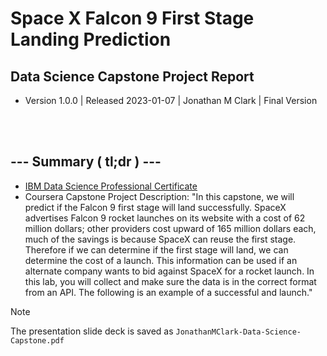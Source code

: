 # Space X Falcon 9 First Stage Landing Prediction

## Data Science Capstone Project Report
- Version 1.0.0 | Released 2023-01-07 | Jonathan M Clark | Final Version

<br><br>
## --- Summary ( tl;dr ) ---
- [IBM Data Science Professional Certificate](https://www.coursera.org/professional-certificates/ibm-data-science)
- Coursera Capstone Project Description: "In this capstone, we will predict if the Falcon 9 first stage will land successfully. SpaceX advertises Falcon 9 rocket launches on its website with a cost of 62 million dollars; other providers cost upward of 165 million dollars each, much of the savings is because SpaceX can reuse the first stage. Therefore if we can determine if the first stage will land, we can determine the cost of a launch. This information can be used if an alternate company wants to bid against SpaceX for a rocket launch. In this lab, you will collect and make sure the data is in the correct format from an API. The following is an example of a successful and launch."

> [!NOTE]
> The presentation slide deck is saved as ```JonathanMClark-Data-Science-Capstone.pdf```
